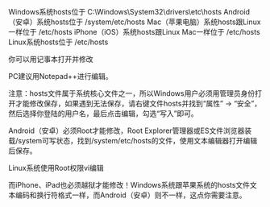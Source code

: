 Windows系统hosts位于 C:\Windows\System32\drivers\etc\hosts
Android（安卓）系统hosts位于 /system/etc/hosts
Mac（苹果电脑）系统hosts跟Linux一样位于 /etc/hosts
iPhone（iOS）系统hosts跟Linux Mac一样位于 /etc/hosts
Linux系统hosts位于 /etc/hosts

你可以用记事本打开并修改

PC建议用Notepad++进行编辑。

注意：hosts文件属于系统核心文件之一，所以Windows用户必须用管理员身份打开才能修改保存，如果遇到无法保存，请右键文件hosts并找到“属性” -> “安全”，然后选择你登陆的用户名，最后点击编辑，勾选“写入”即可。

Android（安卓）必须Root才能修改，Root Explorer管理器或ES文件浏览器装载/system可写状态，找到/system/etc/hosts的文件，使用文本编辑器打开编辑后保存。

Linux系统使用Root权限vi编辑

而iPhone、iPad也必须越狱才能修改！Windows系统跟苹果系统的hosts文件文本编码和换行符格式一样，而Android（安卓）则不一样，这点你需要注意。

